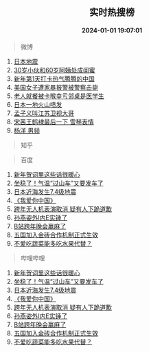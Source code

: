 <div align="center"><h2>实时热搜榜</h2><h4>2024-01-01 19:07:01</h4></div>

> 微博  

1. [日本地震](https://s.weibo.com/weibo?q=%23%E6%97%A5%E6%9C%AC%E5%9C%B0%E9%9C%87%23&t=31&band_rank=1&Refer=top)<br />
2. [30岁小伙和60岁阿姨处成闺蜜](https://s.weibo.com/weibo?q=%2330%E5%B2%81%E5%B0%8F%E4%BC%99%E5%92%8C60%E5%B2%81%E9%98%BF%E5%A7%A8%E5%A4%84%E6%88%90%E9%97%BA%E8%9C%9C%23&t=31&band_rank=2&Refer=top)<br />
3. [新年第1天打卡热气腾腾的中国](https://s.weibo.com/weibo?q=%23%E6%96%B0%E5%B9%B4%E7%AC%AC1%E5%A4%A9%E6%89%93%E5%8D%A1%E7%83%AD%E6%B0%94%E8%85%BE%E8%85%BE%E7%9A%84%E4%B8%AD%E5%9B%BD%23&t=31&band_rank=3&Refer=top)<br />
4. [美国女子遭家暴报警被警察击毙](https://s.weibo.com/weibo?q=%23%E7%BE%8E%E5%9B%BD%E5%A5%B3%E5%AD%90%E9%81%AD%E5%AE%B6%E6%9A%B4%E6%8A%A5%E8%AD%A6%E8%A2%AB%E8%AD%A6%E5%AF%9F%E5%87%BB%E6%AF%99%23&t=31&band_rank=4&Refer=top)<br />
5. [老人就餐被卡喉幸亏邻桌是医学生](https://s.weibo.com/weibo?q=%23%E8%80%81%E4%BA%BA%E5%B0%B1%E9%A4%90%E8%A2%AB%E5%8D%A1%E5%96%89%E5%B9%B8%E4%BA%8F%E9%82%BB%E6%A1%8C%E6%98%AF%E5%8C%BB%E5%AD%A6%E7%94%9F%23&t=31&band_rank=5&Refer=top)<br />
6. [日本一地火山喷发](https://s.weibo.com/weibo?q=%23%E6%97%A5%E6%9C%AC%E4%B8%80%E5%9C%B0%E7%81%AB%E5%B1%B1%E5%96%B7%E5%8F%91%23&t=31&band_rank=6&Refer=top)<br />
7. [孟子义叫江苏卫视大哥](https://s.weibo.com/weibo?q=%23%E5%AD%9F%E5%AD%90%E4%B9%89%E5%8F%AB%E6%B1%9F%E8%8B%8F%E5%8D%AB%E8%A7%86%E5%A4%A7%E5%93%A5%23&t=31&band_rank=7&Refer=top)<br />
8. [宋茜王鹤棣最后一下 雪琴表情](https://s.weibo.com/weibo?q=%E5%AE%8B%E8%8C%9C%E7%8E%8B%E9%B9%A4%E6%A3%A3%E6%9C%80%E5%90%8E%E4%B8%80%E4%B8%8B%20%E9%9B%AA%E7%90%B4%E8%A1%A8%E6%83%85&t=31&band_rank=8&Refer=top)<br />
9. [杨洋 男频](https://s.weibo.com/weibo?q=%E6%9D%A8%E6%B4%8B%20%E7%94%B7%E9%A2%91&t=31&band_rank=9&Refer=top)<br />

> 知乎  


> 百度  

1. [新年贺词里这些话很暖心](https://www.baidu.com/s?wd=%E6%96%B0%E5%B9%B4%E8%B4%BA%E8%AF%8D%E9%87%8C%E8%BF%99%E4%BA%9B%E8%AF%9D%E5%BE%88%E6%9A%96%E5%BF%83&sa=fyb_news&rsv_dl=fyb_news)<br />
2. [坐稳了！气温“过山车”又要发车了](https://www.baidu.com/s?wd=%E5%9D%90%E7%A8%B3%E4%BA%86%EF%BC%81%E6%B0%94%E6%B8%A9%E2%80%9C%E8%BF%87%E5%B1%B1%E8%BD%A6%E2%80%9D%E5%8F%88%E8%A6%81%E5%8F%91%E8%BD%A6%E4%BA%86&sa=fyb_news&rsv_dl=fyb_news)<br />
3. [日本近海发生7.4级地震](https://www.baidu.com/s?wd=%E6%97%A5%E6%9C%AC%E8%BF%91%E6%B5%B7%E5%8F%91%E7%94%9F7.4%E7%BA%A7%E5%9C%B0%E9%9C%87&sa=fyb_news&rsv_dl=fyb_news)<br />
4. [《我爱你中国》](https://www.baidu.com/s?wd=%E3%80%8A%E6%88%91%E7%88%B1%E4%BD%A0%E4%B8%AD%E5%9B%BD%E3%80%8B&sa=fyb_news&rsv_dl=fyb_news)<br />
5. [跨年无人机表演取消 疑有人下跪道歉](https://www.baidu.com/s?wd=%E8%B7%A8%E5%B9%B4%E6%97%A0%E4%BA%BA%E6%9C%BA%E8%A1%A8%E6%BC%94%E5%8F%96%E6%B6%88+%E7%96%91%E6%9C%89%E4%BA%BA%E4%B8%8B%E8%B7%AA%E9%81%93%E6%AD%89&sa=fyb_news&rsv_dl=fyb_news)<br />
6. [孙燕姿外I内E实锤了](https://www.baidu.com/s?wd=%E5%AD%99%E7%87%95%E5%A7%BF%E5%A4%96I%E5%86%85E%E5%AE%9E%E9%94%A4%E4%BA%86&sa=fyb_news&rsv_dl=fyb_news)<br />
7. [B站跨年晚会赢麻了](https://www.baidu.com/s?wd=B%E7%AB%99%E8%B7%A8%E5%B9%B4%E6%99%9A%E4%BC%9A%E8%B5%A2%E9%BA%BB%E4%BA%86&sa=fyb_news&rsv_dl=fyb_news)<br />
8. [五国加入金砖合作机制正式生效](https://www.baidu.com/s?wd=%E4%BA%94%E5%9B%BD%E5%8A%A0%E5%85%A5%E9%87%91%E7%A0%96%E5%90%88%E4%BD%9C%E6%9C%BA%E5%88%B6%E6%AD%A3%E5%BC%8F%E7%94%9F%E6%95%88&sa=fyb_news&rsv_dl=fyb_news)<br />
9. [不爱吃蔬菜能多吃水果代替？](https://www.baidu.com/s?wd=%E4%B8%8D%E7%88%B1%E5%90%83%E8%94%AC%E8%8F%9C%E8%83%BD%E5%A4%9A%E5%90%83%E6%B0%B4%E6%9E%9C%E4%BB%A3%E6%9B%BF%EF%BC%9F&sa=fyb_news&rsv_dl=fyb_news)<br />

> 哔哩哔哩  

1. [新年贺词里这些话很暖心](https://www.baidu.com/s?wd=%E6%96%B0%E5%B9%B4%E8%B4%BA%E8%AF%8D%E9%87%8C%E8%BF%99%E4%BA%9B%E8%AF%9D%E5%BE%88%E6%9A%96%E5%BF%83&sa=fyb_news&rsv_dl=fyb_news)<br />
2. [坐稳了！气温“过山车”又要发车了](https://www.baidu.com/s?wd=%E5%9D%90%E7%A8%B3%E4%BA%86%EF%BC%81%E6%B0%94%E6%B8%A9%E2%80%9C%E8%BF%87%E5%B1%B1%E8%BD%A6%E2%80%9D%E5%8F%88%E8%A6%81%E5%8F%91%E8%BD%A6%E4%BA%86&sa=fyb_news&rsv_dl=fyb_news)<br />
3. [日本近海发生7.4级地震](https://www.baidu.com/s?wd=%E6%97%A5%E6%9C%AC%E8%BF%91%E6%B5%B7%E5%8F%91%E7%94%9F7.4%E7%BA%A7%E5%9C%B0%E9%9C%87&sa=fyb_news&rsv_dl=fyb_news)<br />
4. [《我爱你中国》](https://www.baidu.com/s?wd=%E3%80%8A%E6%88%91%E7%88%B1%E4%BD%A0%E4%B8%AD%E5%9B%BD%E3%80%8B&sa=fyb_news&rsv_dl=fyb_news)<br />
5. [跨年无人机表演取消 疑有人下跪道歉](https://www.baidu.com/s?wd=%E8%B7%A8%E5%B9%B4%E6%97%A0%E4%BA%BA%E6%9C%BA%E8%A1%A8%E6%BC%94%E5%8F%96%E6%B6%88+%E7%96%91%E6%9C%89%E4%BA%BA%E4%B8%8B%E8%B7%AA%E9%81%93%E6%AD%89&sa=fyb_news&rsv_dl=fyb_news)<br />
6. [孙燕姿外I内E实锤了](https://www.baidu.com/s?wd=%E5%AD%99%E7%87%95%E5%A7%BF%E5%A4%96I%E5%86%85E%E5%AE%9E%E9%94%A4%E4%BA%86&sa=fyb_news&rsv_dl=fyb_news)<br />
7. [B站跨年晚会赢麻了](https://www.baidu.com/s?wd=B%E7%AB%99%E8%B7%A8%E5%B9%B4%E6%99%9A%E4%BC%9A%E8%B5%A2%E9%BA%BB%E4%BA%86&sa=fyb_news&rsv_dl=fyb_news)<br />
8. [五国加入金砖合作机制正式生效](https://www.baidu.com/s?wd=%E4%BA%94%E5%9B%BD%E5%8A%A0%E5%85%A5%E9%87%91%E7%A0%96%E5%90%88%E4%BD%9C%E6%9C%BA%E5%88%B6%E6%AD%A3%E5%BC%8F%E7%94%9F%E6%95%88&sa=fyb_news&rsv_dl=fyb_news)<br />
9. [不爱吃蔬菜能多吃水果代替？](https://www.baidu.com/s?wd=%E4%B8%8D%E7%88%B1%E5%90%83%E8%94%AC%E8%8F%9C%E8%83%BD%E5%A4%9A%E5%90%83%E6%B0%B4%E6%9E%9C%E4%BB%A3%E6%9B%BF%EF%BC%9F&sa=fyb_news&rsv_dl=fyb_news)<br />
